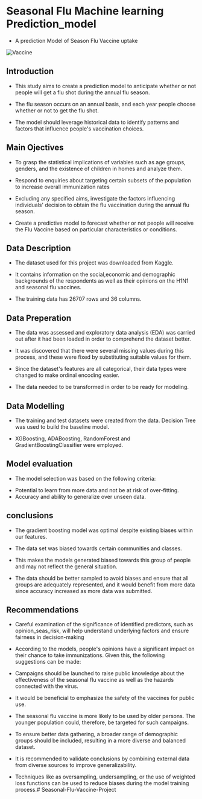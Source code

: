 # Seasonal Flu Machine learning Prediction_model
* A prediction Model of Season Flu Vaccine uptake

![Vaccine](https://content.presspage.com/uploads/2110/1920_potsvaccination.jpeg?10000)
## Introduction
* This study aims to create a prediction model to anticipate whether or not people will get a flu shot during the annual flu season.

* The flu season occurs on an annual basis, and each year people choose whether or not to get the flu shot.

* The model should leverage historical data to identify patterns and factors that influence people's vaccination choices.

## Main Ojectives
* To grasp the statistical implications of variables such as age groups, genders, and the existence of children in homes and analyze them.

* Respond to enquiries about targeting certain subsets of the population to increase overall immunization rates

* Excluding any specified aims, investigate the factors influencing individuals' decision to obtain the flu vaccination during the annual flu season.

* Create a predictive model to forecast whether or not people will receive the  Flu Vaccine based on particular characteristics or conditions.

## Data Description
* The dataset used for this project was downloaded from Kaggle.

* It contains information on the social,economic and demographic backgrounds of the respondents as well as their opinions on the H1N1 and seasonal flu vaccines.

* The training data has 26707 rows and 36 columns.

## Data Preperation
* The data was assessed and exploratory data analysis (EDA) was carried out after it had been loaded in order to comprehend the dataset better. 

* It was discovered that there were several missing values during this process, and these were fixed by substituting suitable values for them.

* Since the dataset's features are all categorical, their data types were changed to make ordinal encoding easier. 

* The data needed to be transformed in order to be ready for modeling.

## Data Modelling
* The training and test datasets were created from the data. Decision Tree was used to build the baseline model.

* XGBoosting, ADABoosting, RandomForest and GradientBoostingClassifier were employed.

## Model evaluation
* The model selection was based on the following criteria:

- Potential to learn from more data and not be at risk of over-fitting.
- Accuracy and ability to generalize over unseen data.

## conclusions
* The gradient boosting model was optimal despite existing biases within our features.

* The data set was biased towards certain communities and classes.

* This makes the models generated biased towards this group of people and may not reflect the general situation.

* The data should be better sampled to avoid biases and ensure that all groups are adequately represented, and it would benefit from more data since accuracy increased as more data was submitted.

## Recommendations
* Careful examination of the significance of identified predictors, such as opinion_seas_risk, will help understand underlying factors and ensure fairness in decision-making

*  According to the models, people's opinions have a significant impact on their chance to take immunizations. Given this, the following suggestions can be made:

*  Campaigns should be launched to raise public knowledge about the effectiveness of the seasonal flu vaccine as well as the hazards connected with the virus.

*  It would be beneficial to emphasize the safety of the vaccines for public use.

*  The seasonal flu vaccine is more likely to be used by older persons. The younger population could, therefore, be targeted for such campaigns.

* To ensure better data gathering, a broader range of demographic groups should be included, resulting in a more diverse and balanced dataset.

* It is recommended to validate conclusions by combining external data from diverse sources to improve generalizability.

* Techniques like as oversampling, undersampling, or the use of weighted loss functions can be used to reduce biases during the model training process.# Seasonal-Flu-Vaccine-Project
